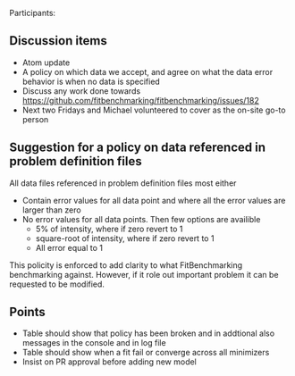 Participants: 

Discussion items
----------------
* Atom update
* A policy on which data we accept, and agree on what the data error behavior is when no data is specified
* Discuss any work done towards https://github.com/fitbenchmarking/fitbenchmarking/issues/182
* Next two Fridays and Michael volunteered to cover as the on-site go-to person


Suggestion for a policy on data referenced in problem definition files
----------------------------------------------------------------------

All data files referenced in problem definition files most either 

 * Contain error values for all data point and where all the error values are larger than zero 
 * No error values for all data points. Then few options are availible
   * 5% of intensity, where if zero revert to 1
   * square-root of intensity, where if zero revert to 1
   * All error equal to 1 
  
This policity is enforced to add clarity to what FitBenchmarking benchmarking against. However, if it role out important problem it can be requested to be modified.


Points
------

* Table should show that policy has been broken and in addtional also messages in the console and in log file
* Table should show when a fit fail or converge across all minimizers
* Insist on PR approval before adding new model
